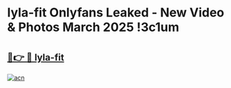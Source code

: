 # lyla-fit Onlyfans Leaked - New Video & Photos March 2025 !3c1um

# <h2><a href="https://ags2kw.iuczelnia.edu.pl?title=lyla-fit&ref=3c1um">🔗👉 🔴 lyla-fit</a></h2>

[![acn](https://github.com/user-attachments/assets/0f9c940e-d8b0-45ae-aac7-cd30a18b3e1c)](https://ags2kw.iuczelnia.edu.pl?title=lyla-fit&ref=3c1um)

